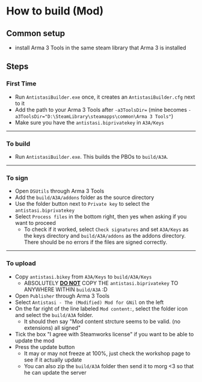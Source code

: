 # How to build (Mod)
## Common setup
* install Arma 3 Tools in the same steam library that Arma 3 is installed
## Steps
### First Time
- Run `AntistasiBuilder.exe` once, it creates an `AntistasiBuilder.cfg` next to it
- Add the path to your Arma 3 Tools after `-a3ToolsDir=` (mine becomes `-a3ToolsDir="D:\SteamLibrary\steamapps\common\Arma 3 Tools"`)
- Make sure you have the `antistasi.biprivatekey` in `A3A/Keys`

---

### To build
- Run `AntistasiBuilder.exe`. This builds the PBOs to `build/A3A`.

---

### To sign
- Open `DSUtils` through Arma 3 Tools
- Add the `build/A3A/addons` folder as the source directory
- Use the folder button next to `Private key` to select the `antistasi.biprivatekey`
- Select `Process files` in the bottom right, then yes when asking if you want to proceed
    - To check if it worked, select `Check signatures` and set `A3A/Keys` as the keys directory and `build/A3A/addons` as the addons directory. There should be no errors if the files are signed correctly.

---

### To upload
- Copy `antistasi.bikey` from `A3A/Keys` to `build/A3A/Keys`
    - ABSOLUTELY <u>__DO NOT__</u> COPY THE `antistasi.biprivatekey` TO ANYWHERE WITHIN `build/A3A` :D
- Open `Publisher` through Arma 3 Tools
- Select `Antistasi - The (Modified) Mod for GNil` on the left
- On the far right of the line labeled `Mod content:`, select the folder icon and select the `build/A3A` folder.
    - It should then say "Mod content strcture seems to be valid. (no extensions) all signed"
- Tick the box "I agree with Steamworks license" if you want to be able to update the mod
- Press the update button
    - It may or may not freeze at 100%, just check the workshop page to see if it actually update
    - You can also zip the `build/A3A` folder then send it to morg <3 so that he can update the server